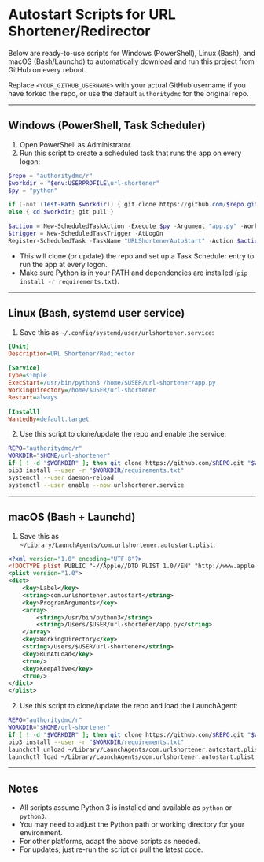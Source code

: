 # Autostart Scripts for URL Shortener/Redirector

Below are ready-to-use scripts for Windows (PowerShell), Linux (Bash), and macOS (Bash/Launchd) to automatically download and run this project from GitHub on every reboot.

Replace `<YOUR_GITHUB_USERNAME>` with your actual GitHub username if you have forked the repo, or use the default `authoritydmc` for the original repo.

---

## Windows (PowerShell, Task Scheduler)

1. Open PowerShell as Administrator.
2. Run this script to create a scheduled task that runs the app on every logon:

```powershell
$repo = "authoritydmc/r"
$workdir = "$env:USERPROFILE\url-shortener"
$py = "python"

if (-not (Test-Path $workdir)) { git clone https://github.com/$repo.git $workdir }
else { cd $workdir; git pull }

$action = New-ScheduledTaskAction -Execute $py -Argument "app.py" -WorkingDirectory $workdir
$trigger = New-ScheduledTaskTrigger -AtLogOn
Register-ScheduledTask -TaskName "URLShortenerAutoStart" -Action $action -Trigger $trigger -Force
```

- This will clone (or update) the repo and set up a Task Scheduler entry to run the app at every logon.
- Make sure Python is in your PATH and dependencies are installed (`pip install -r requirements.txt`).

---

## Linux (Bash, systemd user service)

1. Save this as `~/.config/systemd/user/urlshortener.service`:

```ini
[Unit]
Description=URL Shortener/Redirector

[Service]
Type=simple
ExecStart=/usr/bin/python3 /home/$USER/url-shortener/app.py
WorkingDirectory=/home/$USER/url-shortener
Restart=always

[Install]
WantedBy=default.target
```

2. Use this script to clone/update the repo and enable the service:

```bash
REPO="authoritydmc/r"
WORKDIR="$HOME/url-shortener"
if [ ! -d "$WORKDIR" ]; then git clone https://github.com/$REPO.git "$WORKDIR"; else cd "$WORKDIR" && git pull; fi
pip3 install --user -r "$WORKDIR/requirements.txt"
systemctl --user daemon-reload
systemctl --user enable --now urlshortener.service
```

---

## macOS (Bash + Launchd)

1. Save this as `~/Library/LaunchAgents/com.urlshortener.autostart.plist`:

```xml
<?xml version="1.0" encoding="UTF-8"?>
<!DOCTYPE plist PUBLIC "-//Apple//DTD PLIST 1.0//EN" "http://www.apple.com/DTDs/PropertyList-1.0.dtd">
<plist version="1.0">
<dict>
    <key>Label</key>
    <string>com.urlshortener.autostart</string>
    <key>ProgramArguments</key>
    <array>
        <string>/usr/bin/python3</string>
        <string>/Users/$USER/url-shortener/app.py</string>
    </array>
    <key>WorkingDirectory</key>
    <string>/Users/$USER/url-shortener</string>
    <key>RunAtLoad</key>
    <true/>
    <key>KeepAlive</key>
    <true/>
</dict>
</plist>
```

2. Use this script to clone/update the repo and load the LaunchAgent:

```bash
REPO="authoritydmc/r"
WORKDIR="$HOME/url-shortener"
if [ ! -d "$WORKDIR" ]; then git clone https://github.com/$REPO.git "$WORKDIR"; else cd "$WORKDIR" && git pull; fi
pip3 install --user -r "$WORKDIR/requirements.txt"
launchctl unload ~/Library/LaunchAgents/com.urlshortener.autostart.plist 2>/dev/null
launchctl load ~/Library/LaunchAgents/com.urlshortener.autostart.plist
```

---

## Notes
- All scripts assume Python 3 is installed and available as `python` or `python3`.
- You may need to adjust the Python path or working directory for your environment.
- For other platforms, adapt the above scripts as needed.
- For updates, just re-run the script or pull the latest code.
